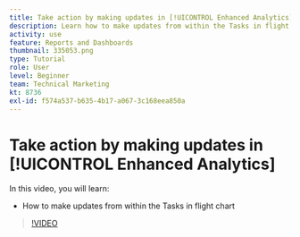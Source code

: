 ```yaml
---
title: Take action by making updates in [!UICONTROL Enhanced Analytics]
description: Learn how to make updates from within the Tasks in flight chart in Workfront.
activity: use
feature: Reports and Dashboards
thumbnail: 335053.png
type: Tutorial
role: User
level: Beginner
team: Technical Marketing
kt: 8736
exl-id: f574a537-b635-4b17-a067-3c168eea850a
---
```

# Take action by making updates in [!UICONTROL Enhanced Analytics]

In this video, you will learn:

* How to make updates from within the Tasks in flight chart

>[!VIDEO](https://video.tv.adobe.com/v/335053/?quality=12)
